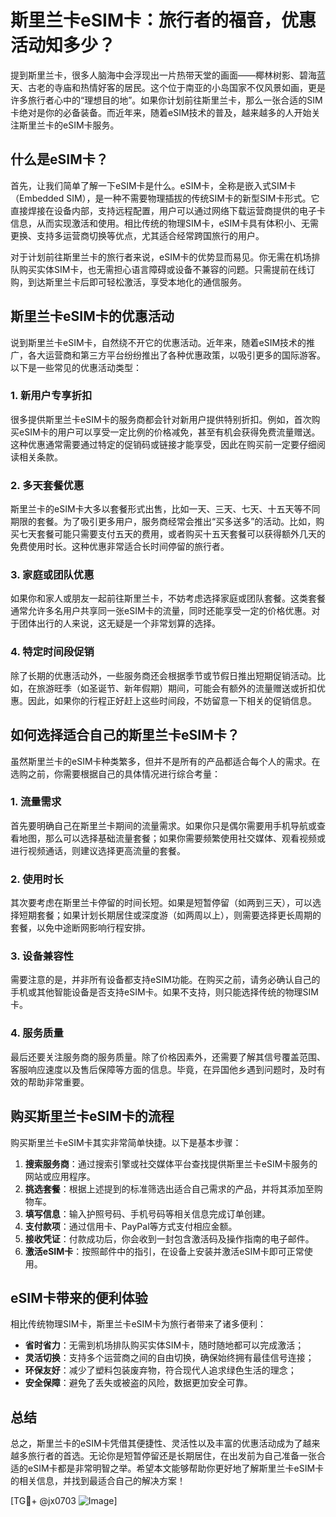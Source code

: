 # 斯里兰卡eSIM卡：旅行者的福音，优惠活动知多少？

提到斯里兰卡，很多人脑海中会浮现出一片热带天堂的画面——椰林树影、碧海蓝天、古老的寺庙和热情好客的居民。这个位于南亚的小岛国家不仅风景如画，更是许多旅行者心中的“理想目的地”。如果你计划前往斯里兰卡，那么一张合适的SIM卡绝对是你的必备装备。而近年来，随着eSIM技术的普及，越来越多的人开始关注斯里兰卡的eSIM卡服务。

## 什么是eSIM卡？

首先，让我们简单了解一下eSIM卡是什么。eSIM卡，全称是嵌入式SIM卡（Embedded SIM），是一种不需要物理插拔的传统SIM卡的新型SIM卡形式。它直接焊接在设备内部，支持远程配置，用户可以通过网络下载运营商提供的电子卡信息，从而实现激活和使用。相比传统的物理SIM卡，eSIM卡具有体积小、无需更换、支持多运营商切换等优点，尤其适合经常跨国旅行的用户。

对于计划前往斯里兰卡的旅行者来说，eSIM卡的优势显而易见。你无需在机场排队购买实体SIM卡，也无需担心语言障碍或设备不兼容的问题。只需提前在线订购，到达斯里兰卡后即可轻松激活，享受本地化的通信服务。

## 斯里兰卡eSIM卡的优惠活动

说到斯里兰卡eSIM卡，自然绕不开它的优惠活动。近年来，随着eSIM技术的推广，各大运营商和第三方平台纷纷推出了各种优惠政策，以吸引更多的国际游客。以下是一些常见的优惠活动类型：

### 1. 新用户专享折扣

很多提供斯里兰卡eSIM卡的服务商都会针对新用户提供特别折扣。例如，首次购买eSIM卡的用户可以享受一定比例的价格减免，甚至有机会获得免费流量赠送。这种优惠通常需要通过特定的促销码或链接才能享受，因此在购买前一定要仔细阅读相关条款。

### 2. 多天套餐优惠

斯里兰卡的eSIM卡大多以套餐形式出售，比如一天、三天、七天、十五天等不同期限的套餐。为了吸引更多用户，服务商经常会推出“买多送多”的活动。比如，购买七天套餐可能只需要支付五天的费用，或者购买十五天套餐可以获得额外几天的免费使用时长。这种优惠非常适合长时间停留的旅行者。

### 3. 家庭或团队优惠

如果你和家人或朋友一起前往斯里兰卡，不妨考虑选择家庭或团队套餐。这类套餐通常允许多名用户共享同一张eSIM卡的流量，同时还能享受一定的价格优惠。对于团体出行的人来说，这无疑是一个非常划算的选择。

### 4. 特定时间段促销

除了长期的优惠活动外，一些服务商还会根据季节或节假日推出短期促销活动。比如，在旅游旺季（如圣诞节、新年假期）期间，可能会有额外的流量赠送或折扣优惠。因此，如果你的行程正好赶上这些时间段，不妨留意一下相关的促销信息。

## 如何选择适合自己的斯里兰卡eSIM卡？

虽然斯里兰卡的eSIM卡种类繁多，但并不是所有的产品都适合每个人的需求。在选购之前，你需要根据自己的具体情况进行综合考量：

### 1. 流量需求

首先要明确自己在斯里兰卡期间的流量需求。如果你只是偶尔需要用手机导航或查看地图，那么可以选择基础流量套餐；如果你需要频繁使用社交媒体、观看视频或进行视频通话，则建议选择更高流量的套餐。

### 2. 使用时长

其次要考虑在斯里兰卡停留的时间长短。如果是短暂停留（如两到三天），可以选择短期套餐；如果计划长期居住或深度游（如两周以上），则需要选择更长周期的套餐，以免中途断网影响行程安排。

### 3. 设备兼容性

需要注意的是，并非所有设备都支持eSIM功能。在购买之前，请务必确认自己的手机或其他智能设备是否支持eSIM卡。如果不支持，则只能选择传统的物理SIM卡。

### 4. 服务质量

最后还要关注服务商的服务质量。除了价格因素外，还需要了解其信号覆盖范围、客服响应速度以及售后保障等方面的信息。毕竟，在异国他乡遇到问题时，及时有效的帮助非常重要。

## 购买斯里兰卡eSIM卡的流程

购买斯里兰卡eSIM卡其实非常简单快捷。以下是基本步骤：

1. **搜索服务商**：通过搜索引擎或社交媒体平台查找提供斯里兰卡eSIM卡服务的网站或应用程序。
2. **挑选套餐**：根据上述提到的标准筛选出适合自己需求的产品，并将其添加至购物车。
3. **填写信息**：输入护照号码、手机号码等相关信息完成订单创建。
4. **支付款项**：通过信用卡、PayPal等方式支付相应金额。
5. **接收凭证**：付款成功后，你会收到一封包含激活码及操作指南的电子邮件。
6. **激活eSIM卡**：按照邮件中的指引，在设备上安装并激活eSIM卡即可正常使用。

## eSIM卡带来的便利体验

相比传统物理SIM卡，斯里兰卡eSIM卡为旅行者带来了诸多便利：

- **省时省力**：无需到机场排队购买实体SIM卡，随时随地都可以完成激活；
- **灵活切换**：支持多个运营商之间的自由切换，确保始终拥有最佳信号连接；
- **环保友好**：减少了塑料包装废弃物，符合现代人追求绿色生活的理念；
- **安全保障**：避免了丢失或被盗的风险，数据更加安全可靠。

## 总结

总之，斯里兰卡的eSIM卡凭借其便捷性、灵活性以及丰富的优惠活动成为了越来越多旅行者的首选。无论你是短暂停留还是长期居住，在出发前为自己准备一张合适的eSIM卡都是非常明智之举。希望本文能够帮助你更好地了解斯里兰卡eSIM卡的相关信息，并找到最适合自己的解决方案！

[TG💪+ @jx0703 ![Image](https://github.com/user-attachments/assets/dbca1d08-cadb-493c-b0ec-ad6f7a83f270)]